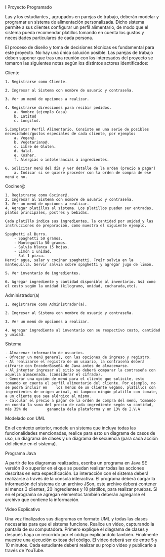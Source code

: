 I Proyecto Programado


Las y los estudiantes , agrupados en parejas de trabajo, deberán modelar y programar
un sistema de alimentación personalizada. Dicho sistema permite a sus clientes
configurar un perfil alimentario, de modo que el sistema pueda recomendar platillos
tomando en cuenta los gustos y necesidades particulares de cada persona.


El proceso de diseño y toma de decisiones técnicas es fundamental para este
proyecto. No hay una única solución posible. Las parejas de trabajo deben suponer
que tras una reunión con los interesados del proyecto se tomaron las siguientes
notas según los distintos actores identificados:

Cliente

	1. Registrarse como Cliente.
	
	2. Ingresar al Sistema con nombre de usuario y contraseña.
	
	3. Ver un menú de opciones a realizar.
	
	4. Registrarse direcciones para recibir pedidos.
		a. Nombre (ejemplo Casa)
		b. Latitud
		c. Longitud.
		
	5.Completar Perfil Alimentario. Consiste en una serie de posibles necesidades/gustos especiales de cada cliente, por ejemplo:
		a. Vegan@.
		b. Vegetariano@.
		c. Libre de Gluten.
		d. Halal.
		e. Kosher.
		f. Alergias o intolerancias a ingredientes.
		
	6. Solicitar menú del día y ver detalle de la orden (precio a pagar)
		a. Indicar si se quiere proceder con la orden de compra de ese menú o no.

Cociner@

	1. Registrarse como Cociner@.
	2. Ingresar al Sistema con nombre de usuario y contraseña.
	3. Ver un menú de opciones a realizar.
	4. Agregar platillos al sistema. Los platillos pueden ser entradas, platos principales, postres y bebidas.
	
	Cada platillo indica sus ingredientes, la cantidad por unidad y las instrucciones de preparación, como muestra el siguiente ejemplo.
	
	Spaghetti al Burro.
		- Spaghetti 50 gramos.
		- Mantequilla 50 gramos.
		- Salvia blanca 15 hojas.
		- Limón 1 unidad.
		- Sal 1 pizca.
	Hervir agua, salar y cocinar spaghetti. Freír salvia en la mantequilla. Servir salvia sobre spaghetti y agregar jugo de limón.
	
	5. Ver inventario de ingredientes.
	
	6. Agregar ingrediente y cantidad disponible al inventario. Así como el costo según la unidad (kilogramo, unidad, cucharada,etc). 
	
	
Administrador(a)

	1. Registrarse como Administrador(a).
	
	2. Ingresar al Sistema con nombre de usuario y contraseña.
	
	3. Ver un menú de opciones a realizar.
	
	4. Agregar ingrediente al inventario con su respectivo costo, cantidad y unidad.
	
	
Sistema

	- Almacenar información de usuarios.
	- Ofrecer un menú general, con las opciones de ingreso y registro.
	- Al realizarse el registro de un usuario, la contraseña deberá cifrarse con EncoderBase64 de Java antes de almacenarse.
	- Al intentar ingresar al sitio se deberá comparar la contraseña con aquella almacenada. (considerar el cifrado).
	- Generar una opción de menú para el cliente que solicite, esto tomando en cuenta el perfil alimentario del cliente. Por ejemplo, no se podrá incluir en 	los menús de un cliente vegano, platillos con ingredientes de origen animal, ni tampoco ningún platillo con tomate, a un cliente que sea alérgico al mismo.
	- Calcular el precio a pagar de la orden de compra del menú, tomando en cuenta la suma del precio de cada ingrediente según su cantidad, más 35% de 		ganancia dela plataforma y un 13% de I.V.A


Modelado con UML

En el contexto anterior, modele un sistema que incluya todas las funcionalidades mencionadas, realice para esto un diagrama de casos de uso, un diagrama de clases y un diagrama de secuencia (para cada acción del cliente en el sistema).


Programa Java

A partir de los diagramas realizados, escriba un programa en Java SE versión 8 o superior en el que se puedan realizar todas las acciones descritas en esta especificación. La interacción con el sistema deberá realizarse a través de la consola interactiva. El programa deberá cargar la información del sistema de un archivo JSon, este archivo deberá contener al menos 3 clientes, 20 ingredientes y 10 platillos, para realizar pruebas. Si en el programa se agregan elementos también deberán agregarse el archivo que contiene la información.


Video Explicativo

Una vez finalizados sus diagramas en formato UML y todas las clases necesarias para que el sistema funcione. Realice un video, capturando la pantalla de su computadora. Primero explique el diagrama de clases y después haga un recorrido por el código explicándolo también. Finalmente muestre una ejecución exitosa del código. El video deberá ser de entre 5 y 10 minutos. Cada estudiante deberá realizar su propio video y publicarlo a través de YouTube.

